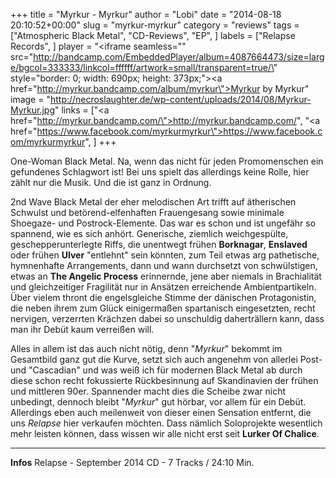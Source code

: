 +++
title = "Myrkur - Myrkur"
author = "Lobi"
date = "2014-08-18 20:10:52+00:00"
slug = "myrkur-myrkur"
category = "reviews"
tags = ["Atmospheric Black Metal", "CD-Reviews", "EP", ]
labels = ["Relapse Records", ]
player = "<iframe seamless=\"\" src=\"http://bandcamp.com/EmbeddedPlayer/album=4087664473/size=large/bgcol=333333/linkcol=ffffff/artwork=small/transparent=true/\" style=\"border: 0; width: 690px; height: 373px;\"><a href=\"http://myrkur.bandcamp.com/album/myrkur\">Myrkur by Myrkur</a></iframe>"
image = "http://necroslaughter.de/wp-content/uploads/2014/08/Myrkur-Myrkur.jpg"
links = ["<a href=\"http://myrkur.bandcamp.com/\">http://myrkur.bandcamp.com/</a>", "<a href=\"https://www.facebook.com/myrkurmyrkur\">https://www.facebook.com/myrkurmyrkur</a>", ]
+++

One-Woman Black Metal. Na, wenn das nicht für jeden Promomenschen ein gefundenes Schlagwort ist! Bei uns spielt das allerdings keine Rolle, hier zählt nur die Musik. Und die ist ganz in Ordnung.

2nd Wave Black Metal der eher melodischen Art trifft auf ätherischen Schwulst und betörend-elfenhaften Frauengesang sowie minimale Shoegaze- und Postrock-Elemente. Das war es schon und ist ungefähr so spannend, wie es sich anhört. Generische, ziemlich weichgespülte, geschepperunterlegte Riffs, die unentwegt frühen **Borknagar**, **Enslaved** oder frühen **Ulver** "entlehnt" sein könnten, zum Teil etwas arg pathetische, hymnenhafte Arrangements, dann und wann durchsetzt von schwülstigen, etwas an **The Angelic Process** erinnernde, jene aber niemals in Brachialität und gleichzeitiger Fragilität nur in Ansätzen erreichende Ambientpartikeln. Über vielem thront die engelsgleiche Stimme der dänischen Protagonistin, die neben ihrem zum Glück einigermaßen spartanisch eingesetzten, recht nervigen, verzerrten Krächzen dabei so unschuldig daherträllern kann, dass man ihr Debüt kaum verreißen will.

Alles in allem ist das auch nicht nötig, denn "_Myrkur_" bekommt im Gesamtbild ganz gut die Kurve, setzt sich auch angenehm von allerlei Post- und "Cascadian" und was weiß ich für modernen Black Metal ab durch diese schon recht fokussierte Rückbesinnung auf Skandinavien der frühen und mittleren 90er. Spannender macht dies die Scheibe zwar nicht unbedingt, dennoch bleibt "_Myrkur_" gut hörbar, vor allem für ein Debüt. Allerdings eben auch meilenweit von dieser einen Sensation entfernt, die uns _Relapse_ hier verkaufen möchten. Dass nämlich Soloprojekte wesentlich mehr leisten können, dass wissen wir alle nicht erst seit **Lurker Of Chalice**.





---
**Infos**
Relapse - September 2014
CD - 7 Tracks / 24:10 Min.
